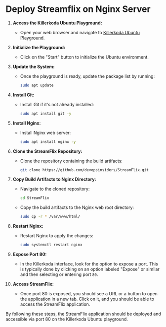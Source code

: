 # Deploy Streamflix on Nginx Server

1. **Access the Killerkoda Ubuntu Playground:**
   - Open your web browser and navigate to [Killerkoda Ubuntu Playground](https://killercoda.com/playgrounds/scenario/ubuntu).

2. **Initialize the Playground:**
   - Click on the "Start" button to initialize the Ubuntu environment.

3. **Update the System:**
   - Once the playground is ready, update the package list by running:
     ```sh
     sudo apt update
     ```

4. **Install Git:**
   - Install Git if it's not already installed:
     ```sh
     sudo apt install git -y
     ```

5. **Install Nginx:**
   - Install Nginx web server:
     ```sh
     sudo apt install nginx -y
     ```

6. **Clone the StreamFlix Repository:**
   - Clone the repository containing the build artifacts:
     ```sh
     git clone https://github.com/devopsinsiders/StreamFlix.git
     ```

7. **Copy Build Artifacts to Nginx Directory:**
   - Navigate to the cloned repository:
     ```sh
     cd StreamFlix
     ```
   - Copy the build artifacts to the Nginx web root directory:
     ```sh
     sudo cp -r * /var/www/html/
     ```

8. **Restart Nginx:**
   - Restart Nginx to apply the changes:
     ```sh
     sudo systemctl restart nginx
     ```

9. **Expose Port 80:**
    - In the Killerkoda interface, look for the option to expose a port. This is typically done by clicking on an option labeled "Expose" or similar and then selecting or entering port `80`.

10. **Access StreamFlix:**
    - Once port 80 is exposed, you should see a URL or a button to open the application in a new tab. Click on it, and you should be able to access the StreamFlix application.

By following these steps, the StreamFlix application should be deployed and accessible via port 80 on the Killerkoda Ubuntu playground.